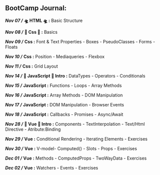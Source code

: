 

##  BootCamp Journal:
***Nov 07 /***   **🛸 HTML 🛸 :**  Basic Structure 

***Nov 08 /***   **🎨 Css 🎨 :**  Basics 

***Nov 09 /***    **Css :** Font & Text Properties - Boxes - PseudoClasses - Forms - Floats 

***Nov 10 /***    **Css :** Position - Mediaqueries - Flexbox 

***Nov 11 /***    **Css :**  Grid Layout 

***Nov 14 /***    **🐯 JavaScript 🐯 Intro :**  DataTypes - Operators - Conditionals 

***Nov 15 /***    **JavaScript :**  Functions - Loops - Array Methods 

***Nov 16 /***    **JavaScript :**  Array Methods - DOM Manipulation

***Nov 17 /***    **JavaScript :**  DOM Manipulation - Browser Events

***Nov 18 /***    **JavaScript :**  Callbacks - Promises - Async/Await

***Nov 28 /***    **🎠 Vue 🎠 Intro :**   Components - TextInterpolation - Text/Html Directive - Atribute:Binding
 
***Nov 29 /***    **Vue :** Conditional Rendering - Iterating Elements - Exercises

***Nov 30 /***    **Vue :**  V-model- Computed() - Slots - Props - Exercises

***Dec 01 /***    **Vue :**  Methods - ComputedProps - TwoWayData - Exercises

***Dec 02 /***    **Vue :**  Watchers - Events - Exercises





